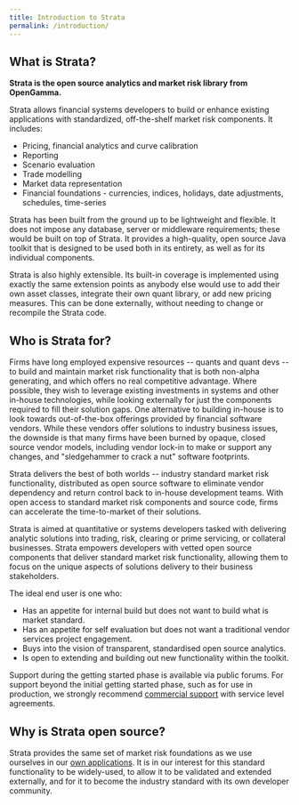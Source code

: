 ```yaml
---
title: Introduction to Strata
permalink: /introduction/
---
```


## What is Strata?

**Strata is the open source analytics and market risk library from OpenGamma.**

Strata allows financial systems developers to build or enhance existing applications with standardized,
off-the-shelf market risk components. It includes:

* Pricing, financial analytics and curve calibration
* Reporting
* Scenario evaluation
* Trade modelling
* Market data representation
* Financial foundations - currencies, indices, holidays, date adjustments, schedules, time-series

Strata has been built from the ground up to be lightweight and flexible. It does not impose any database,
server or middleware requirements; these would be built on top of Strata. It provides a high-quality,
open source Java toolkit that is designed to be used both in its entirety, as well as for its individual components.

Strata is also highly extensible. Its built-in coverage is implemented using exactly the same extension
points as anybody else would use to add their own asset classes, integrate their own quant library,
or add new pricing measures. This can be done externally, without needing to change or recompile the Strata code.

## Who is Strata for?

Firms have long employed expensive resources -- quants and quant devs -- to build and maintain market risk
functionality that is both non-alpha generating, and which offers no real competitive advantage.
Where possible, they wish to leverage existing investments in systems and other in-house technologies,
while looking externally for just the components required to fill their solution gaps.
One alternative to building in-house is to look towards out-of-the-box offerings provided by financial software vendors.
While these vendors offer solutions to industry business issues, the downside is that many firms have been burned
by opaque, closed source vendor models, including vendor lock-in to make or support any changes, and
"sledgehammer to crack a nut" software footprints.

Strata delivers the best of both worlds -- industry standard market risk functionality, distributed as
open source software to eliminate vendor dependency and return control back to in-house development teams.
With open access to standard market risk components and source code, firms can accelerate the time-to-market
of their solutions.

Strata is aimed at quantitative or systems developers tasked with delivering analytic solutions into trading,
risk, clearing or prime servicing, or collateral businesses.
Strata empowers developers with vetted open source components that deliver standard market risk functionality,
allowing them to focus on the unique aspects of solutions delivery to their business stakeholders.

The ideal end user is one who: 

* Has an appetite for internal build but does not want to build what is market standard. 
* Has an appetite for self evaluation but does not want a traditional vendor services project engagement. 
* Buys into the vision of transparent, standardised open source analytics.
* Is open to extending and building out new functionality within the toolkit. 

Support during the getting started phase is available via public forums.
For support beyond the initial getting started phase, such as for use in production,
we strongly recommend [commercial support]({{site.baseurl}}/support) with service level agreements.

## Why is Strata open source?

Strata provides the same set of market risk foundations as we use ourselves in our
[own applications](http://www.opengamma.com/).
It is in our interest for this standard functionality to be widely-used, to allow it to be validated and
extended externally, and for it to become the industry standard with its own developer community.
